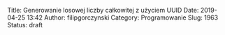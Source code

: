 Title: Generowanie losowej liczby całkowitej z użyciem UUID
Date: 2019-04-25 13:42
Author: filipgorczynski
Category: Programowanie
Slug: 1963
Status: draft


